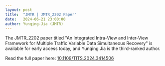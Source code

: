 ```yaml
---
layout: post
title:  "JMTR | JMTR_2202 Paper"
date:   2024-06-21 23:00:00
author: Yunqing-Jia (JMTR)
---
```

<p>The JMTR_2202 paper titled "An Integrated Intra-View and Inter-View Framework for Multiple Traffic Variable Data Simultaneous Recovery" is available for early access today, and Yunqing Jia is the third-ranked author.</p>

<p>Read the full paper here: <a href="https://ieeexplore.ieee.org/document/10566862">10.1109/TITS.2024.3414506</a></p>


